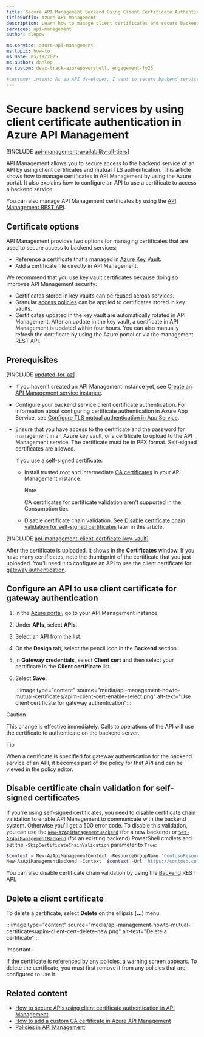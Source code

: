 ```yaml
---
title: Secure API Management Backend Using Client Certificate Authentication
titleSuffix: Azure API Management
description: Learn how to manage client certificates and secure backend services by using client certificate authentication in Azure API Management.
services: api-management
author: dlepow

ms.service: azure-api-management
ms.topic: how-to
ms.date: 05/19/2025
ms.author: danlep 
ms.custom: devx-track-azurepowershell, engagement-fy23

#customer intent: As an API developer, I want to secure backend services by using client certificate authentication. 
---
```


# Secure backend services by using client certificate authentication in Azure API Management

[!INCLUDE [api-management-availability-all-tiers](../../includes/api-management-availability-all-tiers.md)]


API Management allows you to secure access to the backend service of an API by using client certificates and mutual TLS authentication. This article shows how to manage certificates in API Management by using the Azure portal. It also explains how to configure an API to use a certificate to access a backend service.

You can also manage API Management certificates by using the [API Management REST API](/rest/api/apimanagement/current-ga/certificate).

## Certificate options

API Management provides two options for managing certificates that are used to secure access to backend services:

* Reference a certificate that's managed in [Azure Key Vault](/azure/key-vault/general/overview). 
* Add a certificate file directly in API Management.

We recommend that you use key vault certificates because doing so improves API Management security:

* Certificates stored in key vaults can be reused across services.
* Granular [access policies](/azure/key-vault/general/security-features#privileged-access) can be applied to certificates stored in key vaults.
* Certificates updated in the key vault are automatically rotated in API Management. After an update in the key vault, a certificate in API Management is updated within four hours. You can also manually refresh the certificate by using the Azure portal or via the management REST API.

## Prerequisites

[!INCLUDE [updated-for-az](~/reusable-content/ce-skilling/azure/includes/updated-for-az.md)]

* If you haven't created an API Management instance yet, see [Create an API Management service instance](get-started-create-service-instance.md).
* Configure your backend service client certificate authentication. For information about configuring certificate authentication in Azure App Service, see [Configure TLS mutual authentication in App Service][to configure certificate authentication in Azure WebSites refer to this article]. 
* Ensure that you have access to the certificate and the password for management in an Azure key vault, or a certificate to upload to the API Management service. The certificate must be in PFX format. Self-signed certificates are allowed. 

    If you use a self-signed certificate:
    * Install trusted root and intermediate [CA certificates](api-management-howto-ca-certificates.md) in your API Management instance. 
    
        > [!NOTE]
        > CA certificates for certificate validation aren't supported in the Consumption tier.
    * Disable certificate chain validation. See [Disable certificate chain validation for self-signed certificates](#disable-certificate-chain-validation-for-self-signed-certificates) later in this article.

[!INCLUDE [api-management-client-certificate-key-vault](../../includes/api-management-client-certificate-key-vault.md)]

After the certificate is uploaded, it shows in the **Certificates** window. If you have many certificates, note the thumbprint of the certificate that you just uploaded. You'll need it to configure an API to use the client certificate for [gateway authentication](#configure-an-api-to-use-client-certificate-for-gateway-authentication).


## Configure an API to use client certificate for gateway authentication

1. In the [Azure portal](https://portal.azure.com), go to your API Management instance.
1. Under **APIs**, select **APIs**.
1. Select an API from the list. 
1. On the **Design** tab, select the pencil icon in the **Backend** section.
1. In **Gateway credentials**, select **Client cert** and then select your certificate in the **Client certificate** list.
1. Select **Save**.

    :::image type="content" source="media/api-management-howto-mutual-certificates/apim-client-cert-enable-select.png" alt-text="Use client certificate for gateway authentication":::

> [!CAUTION]
> This change is effective immediately. Calls to operations of the API will use the certificate to authenticate on the backend server.

> [!TIP]
> When a certificate is specified for gateway authentication for the backend service of an API, it becomes part of the policy for that API and can be viewed in the policy editor.

## Disable certificate chain validation for self-signed certificates

If you're using self-signed certificates, you need to disable certificate chain validation to enable API Management to communicate with the backend system. Otherwise you'll get a 500 error code. To disable this validation, you can use the [`New-AzApiManagementBackend`](/powershell/module/az.apimanagement/new-azapimanagementbackend) (for a new backend) or [`Set-AzApiManagementBackend`](/powershell/module/az.apimanagement/set-azapimanagementbackend) (for an existing backend) PowerShell cmdlets and set the `-SkipCertificateChainValidation` parameter to `True`:

```powershell
$context = New-AzApiManagementContext -ResourceGroupName 'ContosoResourceGroup' -ServiceName 'ContosoAPIMService'
New-AzApiManagementBackend -Context  $context -Url 'https://contoso.com/myapi' -Protocol http -SkipCertificateChainValidation $true
```

You can also disable certificate chain validation by using the [Backend](/rest/api/apimanagement/current-ga/backend) REST API.

## Delete a client certificate

To delete a certificate, select **Delete** on the ellipsis (**...**) menu.

:::image type="content" source="media/api-management-howto-mutual-certificates/apim-client-cert-delete-new.png" alt-text="Delete a certificate":::

> [!IMPORTANT]
> If the certificate is referenced by any policies, a warning screen appears. To delete the certificate, you must first remove it from any policies that are configured to use it.

## Related content

* [How to secure APIs using client certificate authentication in API Management](api-management-howto-mutual-certificates-for-clients.md)
* [How to add a custom CA certificate in Azure API Management](./api-management-howto-ca-certificates.md)
* [Policies in API Management](api-management-howto-policies.md)


[How to add operations to an API]: ./mock-api-responses.md
[How to add and publish a product]: api-management-howto-add-products.md
[Monitoring and analytics]: ../api-management-monitoring.md
[Add APIs to a product]: api-management-howto-add-products.md#add-apis
[Publish a product]: api-management-howto-add-products.md#publish-product
[Get started with Azure API Management]: get-started-create-service-instance.md
[API Management policy reference]: ./api-management-policies.md
[Caching policies]: ./api-management-policies.md#caching
[Create an API Management service instance]: get-started-create-service-instance.md

[WebApp-GraphAPI-DotNet]: https://github.com/AzureADSamples/WebApp-GraphAPI-DotNet
[to configure certificate authentication in Azure WebSites refer to this article]: ../app-service/app-service-web-configure-tls-mutual-auth.md
